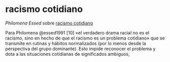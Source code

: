 # racismo cotidiano

*Philomena Essed* sobre [racismo cotidiano](https://eric.ed.gov/?id=ED339759)

Para Philomena @essed1991 [10] «el verdadero drama racial no es el racismo, sino en hecho de que el racismo es un problema cotidiano» que se transmite en rutinas y hábitos normalizados (por lo menos desde la perspectiva del grupo dominante). Esto impide reconocer el problema y dota a las situaciones cotidianas de significados ambiguos,

